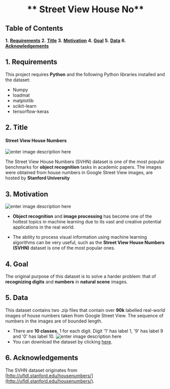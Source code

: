 
# <center>** Street View House No**</center>

## **Table of Contents**

**1.**  [**Requirements**](#Section1)
**2.**  [**Title**](#Section2)
**3.**  [**Motivation**](#Section3)
**4.**  [**Goal**](#Section4)
**5.**  [**Data**](#Section5)
**6.**  [**Acknowledgements**](#Sectio65)

<a name=Section1></a>

## 1. **Requirements**
 This project requires **Python** and the following Python libraries installed and the dataset:
 
 - Numpy
 - loadmat
 - matplotlib
 - scikit-learn
 - tensorflow-keras
<a name=Section2></a>
 ## 2. **Title**
 #### **Street View House Numbers**
![enter image description here](https://beeps82.github.io/SVHN_CNN/figs/13.png)

The Street View House Numbers (SVHN) dataset is one of the most popular benchmarks for **object recognition** tasks in academic papers. The images were obtained from house numbers in Google Street View images, are hosted by **Stanford University**

<a name=Section3></a>

 ##  3. **Motivation**
 ![enter image description here](https://production-media.paperswithcode.com/datasets/SVHN-0000000424-c12734ed_mMXUnWD.jpg)
- **Object recognition** and **image processing** has become one of the hottest topics in machine learning due to its vast and creative potential applications in the real world. 

- The ability to process visual information using machine learning algorithms can be very useful, such as the **Street View House Numbers (SVHN)** dataset is one of the most popular ones.

<a name=Section4></a>

 ## 4. **Goal**
 The original purpose of this dataset is to solve a harder problem: that of **recognizing digits** and **numbers** in **natural scene** images.
<a name=Section5></a>

## 5. **Data**
This dataset contains two .zip files that contain over **90k** labelled real-world images of house numbers taken from Google Street View. The sequence of numbers in the images are of bounded length.

-   There are **10 classes**, 1 for each digit. Digit '1' has label 1, '9' has label 9 and '0' has label 10. 
![enter image description here](https://i.ibb.co/s37m5Vw/red.png)
-  You can download the dataset by clicking [here](https://www.kaggle.com/olgabelitskaya/svhn-digit-recognition).
<a name=Section6></a>

## 6. **Acknowledgements**
The SVHN dataset originates from [http://ufldl.stanford.edu/housenumbers/](http://ufldl.stanford.edu/housenumbers/). 
<!--stackedit_data:
eyJoaXN0b3J5IjpbLTEzMjYxMzE4NTNdfQ==
-->